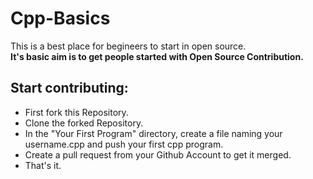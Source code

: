 # Cpp-Basics
This is a best place for begineers to start in open source.  
**It's basic aim is to get people started with Open Source Contribution.**
## Start contributing: 
 * First fork this Repository.
 * Clone the forked Repository. 
 * In the "Your First Program" directory, create a file naming your username.cpp and push your first cpp program. 
 * Create a pull request from your Github Account to get it merged. 
 * That's it.
         
